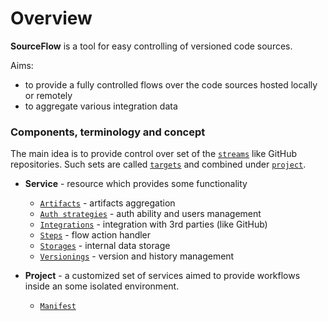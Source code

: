 # Overview

**SourceFlow** is a tool for easy controlling of versioned code sources.

Aims:
  * to provide a fully controlled flows over the code sources hosted locally or remotely
  * to aggregate various integration data

### Components, terminology and concept

The main idea is to provide control over set of the [`streams`](stream.md) like GitHub repositories.
Such sets are called [`targets`](target.md) and combined under [`project`](manifest.project.md).

* **Service** - resource which provides some functionality
  * [`Artifacts`](artifacts.md) - artifacts aggregation
  * [`Auth strategies`](auth-strategies.md) - auth ability and users management
  * [`Integrations`](integrations.md) - integration with 3rd parties (like GitHub)
  * [`Steps`](steps.md) - flow action handler
  * [`Storages`](storages.md) - internal data storage
  * [`Versionings`](versionings.md) - version and history management

* **Project** - a customized set of services aimed to provide workflows inside an some isolated environment.
  * [`Manifest`](manifests.project.md)
